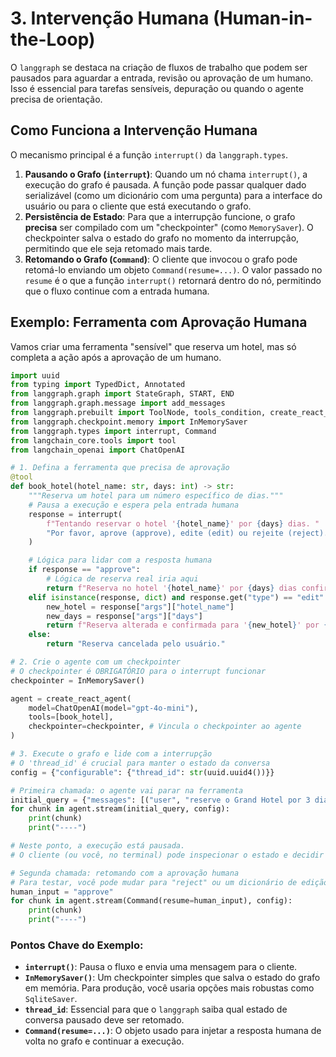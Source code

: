 # 3. Intervenção Humana (Human-in-the-Loop)

O `langgraph` se destaca na criação de fluxos de trabalho que podem ser pausados para aguardar a entrada, revisão ou aprovação de um humano. Isso é essencial para tarefas sensíveis, depuração ou quando o agente precisa de orientação.

## Como Funciona a Intervenção Humana

O mecanismo principal é a função `interrupt()` da `langgraph.types`.

1.  **Pausando o Grafo (`interrupt`)**: Quando um nó chama `interrupt()`, a execução do grafo é pausada. A função pode passar qualquer dado serializável (como um dicionário com uma pergunta) para a interface do usuário ou para o cliente que está executando o grafo.
2.  **Persistência de Estado**: Para que a interrupção funcione, o grafo **precisa** ser compilado com um "checkpointer" (como `MemorySaver`). O checkpointer salva o estado do grafo no momento da interrupção, permitindo que ele seja retomado mais tarde.
3.  **Retomando o Grafo (`Command`)**: O cliente que invocou o grafo pode retomá-lo enviando um objeto `Command(resume=...)`. O valor passado no `resume` é o que a função `interrupt()` retornará dentro do nó, permitindo que o fluxo continue com a entrada humana.

## Exemplo: Ferramenta com Aprovação Humana

Vamos criar uma ferramenta "sensível" que reserva um hotel, mas só completa a ação após a aprovação de um humano.

```python
import uuid
from typing import TypedDict, Annotated
from langgraph.graph import StateGraph, START, END
from langgraph.graph.message import add_messages
from langgraph.prebuilt import ToolNode, tools_condition, create_react_agent
from langgraph.checkpoint.memory import InMemorySaver
from langgraph.types import interrupt, Command
from langchain_core.tools import tool
from langchain_openai import ChatOpenAI

# 1. Defina a ferramenta que precisa de aprovação
@tool
def book_hotel(hotel_name: str, days: int) -> str:
    """Reserva um hotel para um número específico de dias."""
    # Pausa a execução e espera pela entrada humana
    response = interrupt(
        f"Tentando reservar o hotel '{hotel_name}' por {days} dias. "
        "Por favor, aprove (approve), edite (edit) ou rejeite (reject)."
    )

    # Lógica para lidar com a resposta humana
    if response == "approve":
        # Lógica de reserva real iria aqui
        return f"Reserva no hotel '{hotel_name}' por {days} dias confirmada."
    elif isinstance(response, dict) and response.get("type") == "edit":
        new_hotel = response["args"]["hotel_name"]
        new_days = response["args"]["days"]
        return f"Reserva alterada e confirmada para '{new_hotel}' por {new_days} dias."
    else:
        return "Reserva cancelada pelo usuário."

# 2. Crie o agente com um checkpointer
# O checkpointer é OBRIGATÓRIO para o interrupt funcionar
checkpointer = InMemorySaver()

agent = create_react_agent(
    model=ChatOpenAI(model="gpt-4o-mini"),
    tools=[book_hotel],
    checkpointer=checkpointer, # Vincula o checkpointer ao agente
)

# 3. Execute o grafo e lide com a interrupção
# O 'thread_id' é crucial para manter o estado da conversa
config = {"configurable": {"thread_id": str(uuid.uuid4())}}

# Primeira chamada: o agente vai parar na ferramenta
initial_query = {"messages": [("user", "reserve o Grand Hotel por 3 dias")]}
for chunk in agent.stream(initial_query, config):
    print(chunk)
    print("----")

# Neste ponto, a execução está pausada.
# O cliente (ou você, no terminal) pode inspecionar o estado e decidir o que fazer.

# Segunda chamada: retomando com a aprovação humana
# Para testar, você pode mudar para "reject" ou um dicionário de edição
human_input = "approve"
for chunk in agent.stream(Command(resume=human_input), config):
    print(chunk)
    print("----")
```

### Pontos Chave do Exemplo:

-   **`interrupt()`**: Pausa o fluxo e envia uma mensagem para o cliente.
-   **`InMemorySaver()`**: Um checkpointer simples que salva o estado do grafo em memória. Para produção, você usaria opções mais robustas como `SqliteSaver`.
-   **`thread_id`**: Essencial para que o `langgraph` saiba qual estado de conversa pausado deve ser retomado.
-   **`Command(resume=...)`**: O objeto usado para injetar a resposta humana de volta no grafo e continuar a execução.
